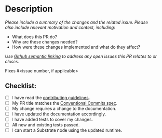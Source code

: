 # Description

*Please include a summary of the changes and the related issue. Please also include relevant motivation and context,
including:*

- What does this PR do?
- Why are these changes needed?
- How were these changes implemented and what do they affect?

*Use [Github semantic linking](https://docs.github.com/en/issues/tracking-your-work-with-issues/linking-a-pull-request-to-an-issue#linking-a-pull-request-to-an-issue-using-a-keyword) to address any open issues this PR relates to or closes.*

Fixes #<issue number, if applicable>

## Checklist:
- [ ] I have read the [contributing guidelines](../docs/docs/contributing/contributing.md).
- [ ] My PR title matches the [Conventional Commits spec](https://www.conventionalcommits.org/). 
- [ ] My change requires a change to the documentation.
- [ ] I have updated the documentation accordingly.
- [ ] I have added tests to cover my changes.
- [ ] All new and existing tests passed.
- [ ] I can start a Substrate node using the updated runtime.
